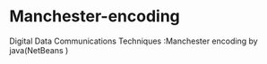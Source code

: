 # Manchester-encoding
Digital Data Communications Techniques :Manchester encoding by java(NetBeans ) 
